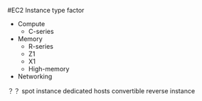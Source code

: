 #EC2 
Instance type factor
- Compute
	- C-series
- Memory
	- R-series
	- Z1
	- X1
	- High-memory
- Networking

？？
spot instance
dedicated hosts
convertible reverse instance